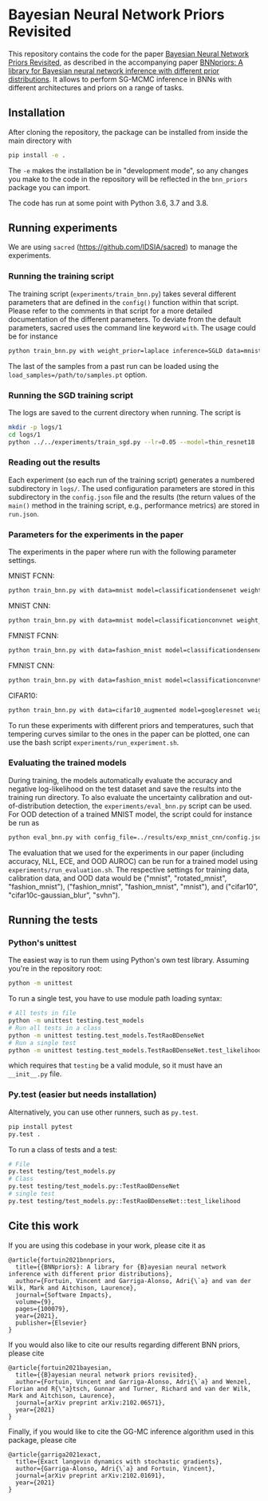 # Bayesian Neural Network Priors Revisited

This repository contains the code for the paper [Bayesian Neural Network Priors Revisited](https://arxiv.org/abs/2102.06571), as described in the accompanying paper [BNNpriors: A library for Bayesian neural network inference with different prior distributions](https://www.sciencedirect.com/science/article/pii/S2665963821000270).
It allows to perform SG-MCMC inference in BNNs with different architectures and priors on a range of tasks.


## Installation

After cloning the repository, the package can be installed from inside the main directory with

```sh
pip install -e .
```

The `-e` makes the installation be in "development mode", so any changes you
make to the code in the repository will be reflected in the `bnn_priors` package
you can import.

The code has run at some point with Python 3.6, 3.7 and 3.8.


## Running experiments

We are using `sacred` (https://github.com/IDSIA/sacred) to manage the experiments.

### Running the training script

The training script (`experiments/train_bnn.py`) takes several different parameters that are defined in the `config()` function within that script. Please refer to the comments in that script for a more detailed documentation of the different parameters. To deviate from the default parameters, sacred uses the command line keyword `with`.
The usage could be for instance

```sh
python train_bnn.py with weight_prior=laplace inference=SGLD data=mnist
```

The last of the samples from a past run can be loaded using the `load_samples=/path/to/samples.pt` option.

### Running the SGD training script

The logs are saved to the current directory when running. The script is

``` sh
mkdir -p logs/1
cd logs/1
python ../../experiments/train_sgd.py --lr=0.05 --model=thin_resnet18
```

### Reading out the results

Each experiment (so each run of the training script) generates a numbered subdirectory in `logs/`.
The used configuration parameters are stored in this subdirectory in the `config.json` file and the results (the return values of the `main()` method in the training script, e.g., performance metrics) are stored in `run.json`.


### Parameters for the experiments in the paper

The experiments in the paper where run with the following parameter settings.

MNIST FCNN:

```sh
python train_bnn.py with data=mnist model=classificationdensenet weight_prior=gaussian inference=VerletSGLDReject warmup=45 burnin=0 skip=1 n_samples=300 lr=0.01 momentum=0.994 weight_scale=1.41 cycles=60 batch_size=128 temperature=1.0 save_samples=True progressbar=False log_dir=../results/exp_mnist_fcnn batchnorm=True
```

MNIST CNN:

```sh
python train_bnn.py with data=mnist model=classificationconvnet weight_prior=gaussian inference=VerletSGLDReject warmup=45 burnin=0 skip=1 n_samples=300 lr=0.01 momentum=0.994 weight_scale=1.41 cycles=60 batch_size=128 temperature=1.0 save_samples=True progressbar=False log_dir=../results/exp_mnist_cnn batchnorm=True
```

FMNIST FCNN:

```sh
python train_bnn.py with data=fashion_mnist model=classificationdensenet weight_prior=gaussian inference=VerletSGLDReject warmup=45 burnin=0 skip=1 n_samples=300 lr=0.01 momentum=0.994 weight_scale=1.41 cycles=60 batch_size=128 temperature=1.0 save_samples=True progressbar=False log_dir=../results/exp_fmnist_fcnn batchnorm=True
```

FMNIST CNN:

```sh
python train_bnn.py with data=fashion_mnist model=classificationconvnet weight_prior=gaussian inference=VerletSGLDReject warmup=45 burnin=0 skip=1 n_samples=300 lr=0.01 momentum=0.994 weight_scale=1.41 cycles=60 batch_size=128 temperature=1.0 save_samples=True progressbar=False log_dir=../results/exp_fmnist_cnn batchnorm=True
```

CIFAR10:

```sh
python train_bnn.py with data=cifar10_augmented model=googleresnet weight_prior=gaussian inference=VerletSGLDReject warmup=45 burnin=0 skip=1 n_samples=300 lr=0.01 momentum=0.994 weight_scale=1.41 cycles=60 batch_size=128 temperature=1.0 save_samples=True progressbar=False log_dir=../results/exp_cifar batchnorm=True
```

To run these experiments with different priors and temperatures, such that tempering curves similar to the ones in the paper can be plotted, one can use the bash script `experiments/run_experiment.sh`.

### Evaluating the trained models

During training, the models automatically evaluate the accuracy and negative log-likelihood on the test dataset and save the results into the training run directory.
To also evaluate the uncertainty calibration and out-of-distribution detection, the `experiments/eval_bnn.py` script can be used.
For OOD detection of a trained MNIST model, the script could for instance be run as

```sh
python eval_bnn.py with config_file=../results/exp_mnist_cnn/config.json ood_eval=True eval_data=fashion_mnist skip_first=50
```

The evaluation that we used for the experiments in our paper (including accuracy, NLL, ECE, and OOD AUROC) can be run for a trained model using `experiments/run_evaluation.sh`.
The respective settings for training data, calibration data, and OOD data would be ("mnist", "rotated_mnist", "fashion_mnist"), ("fashion_mnist", "fashion_mnist", "mnist"), and ("cifar10", "cifar10c-gaussian_blur", "svhn").


## Running the tests

### Python's unittest

The easiest way is to run them using Python's own test library. Assuming you're
in the repository root:

```sh
python -m unittest
```
To run a single test, you have to use module path loading syntax:

```sh
# All tests in file
python -m unittest testing.test_models
# Run all tests in a class
python -m unittest testing.test_models.TestRaoBDenseNet
# Run a single test
python -m unittest testing.test_models.TestRaoBDenseNet.test_likelihood
```
which requires that `testing` be a valid module, so it must have an `__init__.py` file.

### Py.test (easier but needs installation)

Alternatively, you can use other runners, such as `py.test`.

```sh
pip install pytest
py.test .
```

To run a class of tests and a test:
```sh
# File
py.test testing/test_models.py
# Class
py.test testing/test_models.py::TestRaoBDenseNet
# single test
py.test testing/test_models.py::TestRaoBDenseNet::test_likelihood
```


## Cite this work

If you are using this codebase in your work, please cite it as

```
@article{fortuin2021bnnpriors,
  title={{BNNpriors}: A library for {B}ayesian neural network inference with different prior distributions},
  author={Fortuin, Vincent and Garriga-Alonso, Adri{\`a} and van der Wilk, Mark and Aitchison, Laurence},
  journal={Software Impacts},
  volume={9},
  pages={100079},
  year={2021},
  publisher={Elsevier}
}
```

If you would also like to cite our results regarding different BNN priors, please cite

```
@article{fortuin2021bayesian,
  title={{B}ayesian neural network priors revisited},
  author={Fortuin, Vincent and Garriga-Alonso, Adri{\`a} and Wenzel, Florian and R{\"a}tsch, Gunnar and Turner, Richard and van der Wilk, Mark and Aitchison, Laurence},
  journal={arXiv preprint arXiv:2102.06571},
  year={2021}
}
```

Finally, if you would like to cite the GG-MC inference algorithm used in this package, please cite

```
@article{garriga2021exact,
  title={Exact langevin dynamics with stochastic gradients},
  author={Garriga-Alonso, Adri{\`a} and Fortuin, Vincent},
  journal={arXiv preprint arXiv:2102.01691},
  year={2021}
}
```
